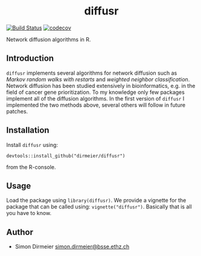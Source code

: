 <h1 align="center"> diffusr </h1>

[![Build Status](https://travis-ci.org/dirmeier/diffusr.svg?branch=master)](https://travis-ci.org/dirmeier/diffusr.svg?branch=master)
[![codecov](https://codecov.io/gh/dirmeier/diffusr/branch/master/graph/badge.svg)](https://codecov.io/gh/dirmeier/diffusr)

Network diffusion algorithms in R.

## Introduction

`diffusr` implements several algorithms for network diffusion such as *Markov random walks with restarts* and *weighted neighbor classification*. Network diffusion has been studied extensively in bioinformatics, e.g. in the field of cancer gene prioritization.
To my knowledge only few packages implement all of the diffusion algorithms. In the first version of `diffusr` I implemented the two methods above, several others will follow in future patches.

## Installation
 
Install `diffusr` using:
```{r}
devtools::install_github("dirmeier/diffusr") 
```
from the R-console.

## Usage

Load the package using `library(diffusr)`. We provide a vignette for the package that can be called using: `vignette("diffusr")`.
Basically that is all you have to know.

## Author

* Simon Dirmeier <a href="mailto:simon.dirmeier@bsse.ethz.ch">simon.dirmeier@bsse.ethz.ch</a>
